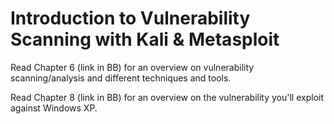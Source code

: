 # Introduction to Vulnerability Scanning with Kali & Metasploit

Read Chapter 6 \(link in BB\) for an overview on vulnerability scanning/analysis and different techniques and tools.

Read Chapter 8 \(link in BB\) for an overview on the vulnerability you'll exploit against Windows XP.

